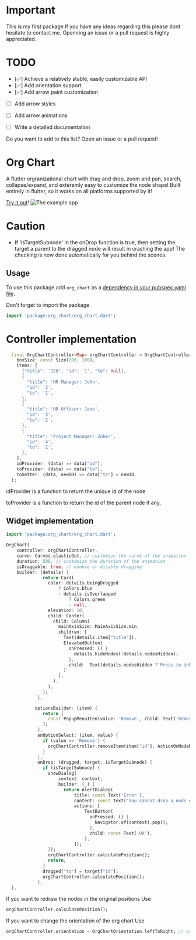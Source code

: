 # Important
This is my first package
If you have any ideas regarding this please dont hesitate to contact me.
Openning an issue or a pull request is highly appreciated.

# TODO
- [✅] Achieve a relatively stable, easily customizable API
- [✅] Add orientation support
- [✅] Add arrow paint customization
- [ ] Add arrow styles
- [ ] Add arrow animations
- [ ] Write a detailed documentation


Do you want to add to this list? Open an issue or a pull request!


# Org Chart
A flutter orgranizational chart with drag and drop, zoom and pan, search, collapse/expand, and exteremly easy to customize the node shape!
Built entirely in flutter, so it works on all platforms supported by it!

<!-- [![Watch the example](https://img.youtube.com/vi/8pxS-MwHh9w/sddefault.jpg)](https://youtu.be/8pxS-MwHh9w) -->
[Try it out](https://ahnaineh.github.io/)!
![The example app](https://github.com/ahnaineh/org_chart/blob/c9d1ed3f80b6a8ceb13f12e3255d3511ec68d865/Sequence%2001_5.gif?raw=True)
<!-- <video controls src="example.mp4" title="Title"></video> -->


# Caution

- If 'isTargetSubnode' in the onDrop function is true, then setting the target a parent to the dragged node will result in crashing the app! The checking is now done automatically for you behind the scenes.


## Usage
To use this package add `org_chart` as a [dependency in your pubspec.yaml file](https://flutter.dev/docs/development/packages-and-plugins/using-packages).

Don't forget to import the package
```dart
import 'package:org_chart/org_chart.dart';
```

# Controller implementation
```dart
  final OrgChartController<Map> orgChartController = OrgChartController<Map>(
    boxSize: const Size(200, 100),
    items: [
      {"title": 'CEO', "id": '1', "to": null},
      {
        "title": 'HR Manager: John',
        "id": '2',
        "to": '1',
      },
      {
        "title": 'HR Officer: Jane',
        "id": '3',
        "to": '2',
      },
      {
        "title": 'Project Manager: Zuher',
        "id": '4',
        "to": '1',
      },
    ],
    idProvider: (data) => data["id"],
    toProvider: (data) => data["to"],
    toSetter: (data, newID) => data["to"] = newID,
  );

```
idProvider is a function to return the unique id of the node

toProvider is a function to return the id of the parent node if any, 

## Widget implementation
```dart
import 'package:org_chart/org_chart.dart';

OrgChart(
    controller: orgChartController,
    curve: Curves.elasticOut, // customize the curve of the animation
    duration: 500, // customize the duration of the animation
    isDraggable: true, // enable or disable dragging
    builder: (details) {
              return Card(
                color: details.beingDragged
                    ? Colors.blue
                    : details.isOverlapped
                        ? Colors.green
                        : null,
                elevation: 10,
                child: Center(
                  child: Column(
                    mainAxisSize: MainAxisSize.min,
                    children: [
                      Text(details.item["title"]),
                      ElevatedButton(
                        onPressed: () {
                          details.hideNodes(!details.nodesHidden);
                        },
                        child:  Text(details.nodesHidden ?'Press to Unhide' : 'Press to Hide'),
                      )
                    ],
                  ),
                ),
              );
            },

           optionsBuilder: (item) {
              return [
                const PopupMenuItem(value: 'Remove', child: Text('Remove')),
              ];
            },
            onOptionSelect: (item, value) {
              if (value == 'Remove') {
                orgChartController.removeItem(item["id"], ActionOnNodeRemoval.unlink);
              }
            },
            onDrop: (dragged, target, isTargetSubnode) {
              if (isTargetSubnode) {
                showDialog(
                    context: context,
                    builder: (_) {
                      return AlertDialog(
                          title: const Text('Error'),
                          content: const Text('You cannot drop a node on a subnode'),
                          actions: [
                              TextButton(
                                onPressed: () {
                                  Navigator.of(context).pop();
                                },
                                child: const Text('OK'),
                              ),
                          ]);
                });
                orgChartController.calculatePosition();
                return;
              }
              dragged["to"] = target["id"];
              orgChartController.calculatePosition();
            },
  ),
```

If you want to redraw the nodes in the original positions
Use
```dart
orgChartController.calculatePosition();
```


If you want to change the orientation of the org chart
Use
```dart
orgChartController.orientation = OrgChartOrientation.leftToRight; // or OrgChartOrientation.topToBottom
```




